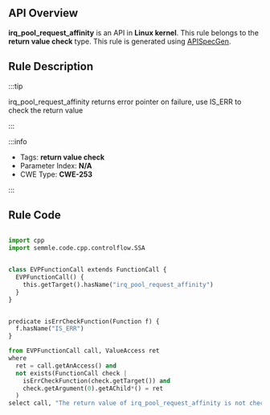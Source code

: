 ---
---


## API Overview
**irq_pool_request_affinity** is an API in **Linux kernel**. This rule belongs to the **return value check** type. This rule is generated using [APISpecGen](../../tools/APISpecGen).
## Rule Description

:::tip

irq_pool_request_affinity returns error pointer on failure, use IS_ERR to check the return value

:::

:::info

- Tags: **return value check**
- Parameter Index: **N/A**
- CWE Type: **CWE-253**

:::

## Rule Code
```python

import cpp
import semmle.code.cpp.controlflow.SSA


class EVPFunctionCall extends FunctionCall {
  EVPFunctionCall() {
    this.getTarget().hasName("irq_pool_request_affinity")
  }
}


predicate isErrCheckFunction(Function f) {
  f.hasName("IS_ERR") 
}

from EVPFunctionCall call, ValueAccess ret
where
  ret = call.getAnAccess() and
  not exists(FunctionCall check |
    isErrCheckFunction(check.getTarget()) and
    check.getArgument(0).getAChild*() = ret
  )
select call, "The return value of irq_pool_request_affinity is not checked with IS_ERR."
    
```